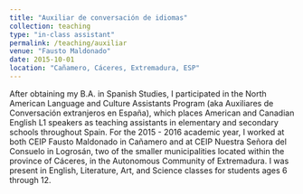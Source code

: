 ```yaml
---
title: "Auxiliar de conversación de idiomas"
collection: teaching
type: "in-class assistant"
permalink: /teaching/auxiliar
venue: "Fausto Maldonado"
date: 2015-10-01
location: "Cañamero, Cáceres, Extremadura, ESP"
---
```


After obtaining my B.A. in Spanish Studies, I participated in the North American Language and Culture Assistants Program (aka Auxiliares de Conversación extranjeros en España), which places American and Canadian English L1 speakers as teaching assistants in elementary and secondary schools throughout Spain. For the 2015 - 2016 academic year, I worked at both CEIP Fausto Maldonado in Cañamero and at CEIP Nuestra Señora del Consuelo in Logrosán, two of the smaller municipalities located within the province of Cáceres, in the Autonomous Community of Extremadura. I was present in English, Literature, Art, and Science classes for students ages 6 through 12.

<!--- A copy of the certificate I received can be seen [here](). --->
